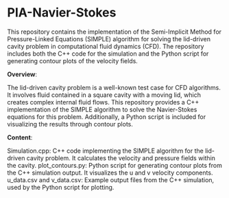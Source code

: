 # PIA-Navier-Stokes

This repository contains the implementation of the Semi-Implicit Method for Pressure-Linked Equations (SIMPLE) algorithm for solving the lid-driven cavity problem in computational fluid dynamics (CFD). The repository includes both the C++ code for the simulation and the Python script for generating contour plots of the velocity fields.

**Overview**:

The lid-driven cavity problem is a well-known test case for CFD algorithms. It involves fluid contained in a square cavity with a moving lid, which creates complex internal fluid flows. This repository provides a C++ implementation of the SIMPLE algorithm to solve the Navier-Stokes equations for this problem. Additionally, a Python script is included for visualizing the results through contour plots.


**Content**:

Simulation.cpp: C++ code implementing the SIMPLE algorithm for the lid-driven cavity problem. It calculates the velocity and pressure fields within the cavity.
plot_contours.py: Python script for generating contour plots from the C++ simulation output. It visualizes the u and v velocity components.
u_data.csv and v_data.csv: Example output files from the C++ simulation, used by the Python script for plotting.
